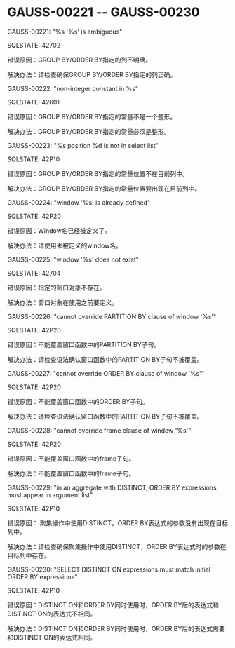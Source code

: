 # GAUSS-00221 -- GAUSS-00230<a name="ZH-CN_TOPIC_0302072906"></a>

GAUSS-00221: "%s '%s' is ambiguous"

SQLSTATE: 42702

错误原因：GROUP BY/ORDER BY指定的列不明确。

解决办法：请检查确保GROUP BY/ORDER BY指定的列正确。

GAUSS-00222: "non-integer constant in %s"

SQLSTATE: 42601

错误原因：GROUP BY/ORDER BY指定的常量不是一个整形。

解决办法：GROUP BY/ORDER BY指定的常量必须是整形。

GAUSS-00223: "%s position %d is not in select list"

SQLSTATE: 42P10

错误原因：GROUP BY/ORDER BY指定的常量位置不在目前列中。

解决办法：GROUP BY/ORDER BY指定的常量位置要出现在目前列中。

GAUSS-00224: "window '%s' is already defined"

SQLSTATE: 42P20

错误原因：Window名已经被定义了。

解决办法：请使用未被定义的window名。

GAUSS-00225: "window '%s' does not exist"

SQLSTATE: 42704

错误原因：指定的窗口对象不存在。

解决办法：窗口对象在使用之前要定义。

GAUSS-00226: "cannot override PARTITION BY clause of window '%s'"

SQLSTATE: 42P20

错误原因：不能覆盖窗口函数中的PARTITION BY子句。

解决办法：请检查语法确认窗口函数中的PARTITION BY子句不被覆盖。

GAUSS-00227: "cannot override ORDER BY clause of window '%s'"

SQLSTATE: 42P20

错误原因：不能覆盖窗口函数中的ORDER BY子句。

解决办法：请检查语法确认窗口函数中的PARTITION BY子句不被覆盖。

GAUSS-00228: "cannot override frame clause of window '%s'"

SQLSTATE: 42P20

错误原因：不能覆盖窗口函数中的frame子句。

解决办法：不能覆盖窗口函数中的frame子句。

GAUSS-00229: "in an aggregate with DISTINCT, ORDER BY expressions must appear in argument list"

SQLSTATE: 42P10

错误原因： 聚集操作中使用DISTINCT，ORDER BY表达式的参数没有出现在目标列中。

解决办法：请检查确保聚集操作中使用DISTINCT，ORDER BY表达式时的参数在目标列中存在。

GAUSS-00230: "SELECT DISTINCT ON expressions must match initial ORDER BY expressions"

SQLSTATE: 42P10

错误原因：DISTINCT ON和ORDER BY同时使用时，ORDER BY后的表达式和DISTINCT ON的表达式不相同。

解决办法：DISTINCT ON和ORDER BY同时使用时，ORDER BY后的表达式需要和DISTINCT ON的表达式相同。

